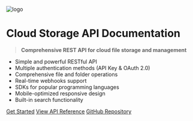 ![logo](https://images.unsplash.com/photo-1518770660439-4636190af475?q=80&w=2070&auto=format&fit=crop&ixlib=rb-4.0.3)

# Cloud Storage API Documentation

> **Comprehensive REST API for cloud file storage and management**

-  Simple and powerful RESTful API
-  Multiple authentication methods (API Key & OAuth 2.0)
-  Comprehensive file and folder operations
-  Real-time webhooks support
-  SDKs for popular programming languages
-  Mobile-optimized responsive design
-  Built-in search functionality

[Get Started](./#getting-started)
[View API Reference](./#api-endpoints)
[GitHub Repository](https://github.com/Olamideod/api-documentation)
